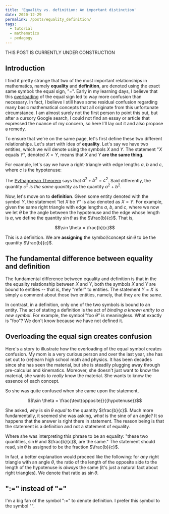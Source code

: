 ```yaml
---
title: 'Equality vs. definition: An important distinction'
date: 2020-12-29
permalink: /posts/equality_definition/
tags:
  - tutorial
  - mathematics
  - pedagogy
---
```


THIS POST IS CURRENTLY UNDER CONSTRUCTION

Introduction
----------

I find it pretty strange that two of the most important relationships in mathematics, namely **equality** and **definition**, are denoted using the exact same symbol: the equal sign, "=". Early in my learning days, I believe that this [overloading](https://en.wikipedia.org/wiki/Operator_overloading) of the equal sign led to way more confusion than necessary.  In fact, I believe I still have some residual confusion regarding many basic mathematical concepts that all originate from this unfortunate circumstance.  I am almost surely not the first person to point this out, but after a cursory Google search, I could not find an essay or article that expressed the nuance of my concern, so here I'll lay out it and also propose a remedy.

To ensure that we're on the same page, let's first define these two different relationships. Let's start with idea of **equality**.  Let's say we have two entities, which we will denote using the symbols $X$ and $Y$.  The statement "$X$ equals $Y$", denoted $X = Y$, means that $X$ and $Y$ **are the same thing**.  

For example, let's say we have a right-triangle with edge lengths $a$, $b$ and $c$, where $c$ is the hypotenuse: 


The [Pythagorean Theorem](https://en.wikipedia.org/wiki/Pythagorean_theorem) says that $a^2 + b^2 = c^2$. Said differently, the quantity $c^2$ *is the same quantity* as the quantity $a^2 + b^2$.

Now, let's move on to **definition**. Given some entity denoted with the symbol $Y$, the statement "let $X$ be $Y$" is also denoted as $X = Y$.  For example, given the same right triangle with edge lengths $a$, $b$, and $c$, where we now we let $\theta$ be the angle between the hypotenuse and the edge whose length is $a$, we define the quantity $\sin \theta$ as the $\frac{b}{c}$.  That is,

$$\sin \theta = \frac{b}{c}$$

This is a definition. We are **assigning** the symbol/concept $\sin \theta$ to be the quantity $\frac{b}{c}$.

The fundamental difference between equality and definition
----------------

The fundamental difference between equality and definition is that in the the equality relationship between $X$ and $Y$, both the symbols $X$ and $Y$ are bound to entities -- that is, they "refer" to entities. The statement $Y = X$ is simply a comment about those two entities, namely, that they are the same.

In contrast, in a definition, only one of the two symbols is bound to an entity. The act of stating a definition is the act of *binding a known entity to a new symbol*.  For example, the symbol "$\text{foo} \ \theta$" is meaningless. What exactly is "foo"?  We don't know because we have not defined it.

Overloading the equal sign creates confusion
----------------

Here's a story to illustrate how the overloading of the equal symbol creates confusion. My mom is a very curious person and over the last year, she has set out to (re)learn high school math and physics. It has been decades since she has seen the material, but she is steadily plugging away through pre-calculus and kinematics. Moreover, she doesn't just want to know the material, she wants to *really* know the material. She wants to know the essence of each concept. 

So she was quite confused when she came upon the statement, 

$$\sin \theta = \frac{\text{opposite}}{{hypotenuse}}$$

She asked, *why* is $\sin \theta$ *equal* to the quantity $\frac{b}{c}$. Much more fundamentally, it seemed she was asking, *what* is the sine of an angle?  It so happens that the answer is right there in statement. The reason being is that the statement is a definition and not a statement of equality. 

Where she was interpreting this phrase to be an equality: "these two quantities, $\sin \theta$ and $\frac{b}{c}$, are the same." The statement should read, $\sin \theta$ is assigned to be the fraction $\frac{b}{c}$. 

In fact, a better explanation would proceed like the following: for *any* right triangle with an angle $\theta$, the ratio of the length of the opposite side to the length of the hypotenuse is *always* the same (it's just a natural fact about right triangles). We denote that ratio as $\sin \theta$. 

":=" instead of "="
----------------

I'm a big fan of the symbol ":=" to denote definition. I prefer this symbol to the symbol "". 





